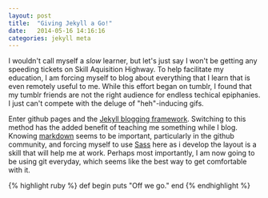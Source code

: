 ```yaml
---
layout: post
title:  "Giving Jekyll a Go!"
date:   2014-05-16 14:16:16
categories: jekyll meta
---
```


I wouldn't call myself a *slow* learner, but let's just say I won't be getting any speeding tickets on Skill Aquisition Highway. To help facilitate my education, I am forcing myself to blog about everything that I learn that is even remotely useful to me. While this effort began on tumblr, I found that my tumblr friends are not the right audience for endless techical epiphanies. I just can't compete with the deluge of "heh"-inducing gifs.
<!-- more -->
Enter github pages and the [Jekyll blogging framework][jekyll]. Switching to this method has the added benefit of teaching me something while I blog. Knowing [markdown][markdown] seems to be important, particularly in the github community, and forcing myself to use [Sass][sass] here as i develop the layout is a skill that will help me at work. Perhaps most importantly, I am now going to be using git everyday, which seems like the best way to get comfortable with it.

{% highlight ruby %}
def begin
  puts "Off we go."
end
{% endhighlight %}


[jekyll]:    http://jekyllrb.com
[markdown]:  http://daringfireball.net/projects/markdown/syntax
[sass]:			 http://sass-lang.com/
